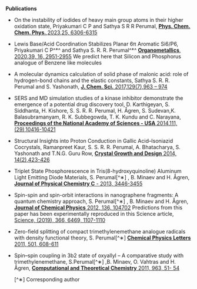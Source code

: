 ﻿---
# Feel free to add content and custom Front Matter to this file.
# To modify the layout, see https://jekyllrb.com/docs/themes/#overriding-theme-defaults

layout: home
---

 **Publications**

-  On the instability of iodides of heavy main group atoms in their higher oxidation state,
   Priyakumari C P and Sathya S R R  Perumal,
   [**Phys. Chem. Chem. Phys.**,2023,25, 6306-6315](https://doi.org/10.1039/D3CP00014A)

-  Lewis Base/Acid Coordination Stabilizes Planar 6π Aromatic Si6/P6,
   Priyakumari C P^\*^ and Sathya S. R. R. Perumal^\*^
   [**Organometallics**, 2020,39, 16, 2951-2955](https://doi.org/10.1021/acs.organomet.0c00449)
   We predict here that Silicon and Phosphorus analogue of Benzene like molecules

-  A molecular dynamics calculation of solid phase of malonic acid: role of
   hydrogen-bond chains and the elastic constants,
   Sathya S. R. R. Perumal and S. Yashonath,
   [**J. Chem. Sci.** 2017,129(7),963 – 974](https://doi.org/10.1007/s12039-017-1310-6)

-  SERS and MD simulation studies of a kinase inhibitor demonstrate the emergence
   of a potential drug discovery tool,
   D. Karthigeyan, S. Siddhanta, H. Kishore, S. S. R. R. Perumal, H. Ågren,
   S. Sudevan,K. Balasubramanyam, R. K. Subbegowda, T. K. Kundu and C. Narayana,
   [**Proceedings of the National Academy of Sciences - USA** 2014,111,(29),10416-10421](https://doi.org/10.1073/pnas.1402695111)

-  Structural Insights into Proton Conduction in Gallic Acid–Isoniazid Cocrystals, Ramanpreet Kaur,
   S. S. R. R. Perumal, A. Bhatacharya, S. Yashonath and T.N.G. Guru Row,
   [**Crystal Growth and Design** 2014, 14(2),423-426](https://doi.org/10.1021/cg4018807)

-  Triplet State Phosphorescence in Tris(8-hydroxyquinoline) Aluminum Light Emitting
   Diode Materials,
   S. Perumal[^∗] , B. Minaev and H. Ågren,
   [**Journal of Physical Chemistry C** - 2013, 3446-3455](https://doi.org/10.1021/jp309982u)

-  Spin-spin and spin-orbit interactions in nanographene fragments: A quantum chemistry approach,
   S. Perumal[^∗] , B. Minaev and H. Ågren,
   [**Journal of Chemical Physics** 2012, 136, 104702](https://doi.org/10.1063/1.3687002)
   Predictions from this paper has been experimentally reproduced in this Science article,
   [Science, (2019), 366, 6469, 1107-1110](https://doi.org/10.1126/science.aay7203)

-  Zero-field splitting of compact trimethylenemethane analogue radicals with
   density functional theory,
   S. Perumal[^∗]
   [**Chemical Physics Letters** 2011, 501, 608-611](https://doi.org/10.1016/j.cplett.2010.11.068)

-  Spin–spin coupling in 3b2 state of oxyallyl – A comparative study with trimethylenemethane,
   S.Perumal[^∗] ,B. Minaev, O. Vahtras and H. Ågren,
   [**Computational and Theoretical Chemistry** 2011, 963, 51- 54](https://doi.org/10.1016/j.comptc.2010.09.006)

   [^∗] Corresponding author

